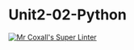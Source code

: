 # Unit2-02-Python
[![Mr Coxall's Super Linter](https://github.com/ICS3U-Programming-Spencer-S/Unit2-02-Python/workflows/Mr%20Coxall's%20Super%20Linter/badge.svg)](https://github.com/ICS3U-Programming-Spencer-S/Unit2-02-Python/actions/)
